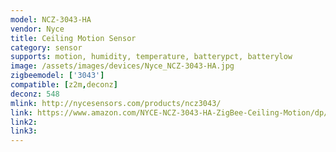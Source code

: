 ```yaml
---
model: NCZ-3043-HA
vendor: Nyce
title: Ceiling Motion Sensor
category: sensor
supports: motion, humidity, temperature, batterypct, batterylow
image: /assets/images/devices/Nyce_NCZ-3043-HA.jpg
zigbeemodel: ['3043']
compatible: [z2m,deconz]
deconz: 548
mlink: http://nycesensors.com/products/ncz3043/
link: https://www.amazon.com/NYCE-NCZ-3043-HA-ZigBee-Ceiling-Motion/dp/B00X871DB2
link2: 
link3: 
---
```

